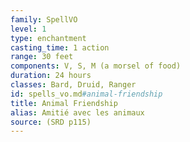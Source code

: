 ```yaml
---
family: SpellVO
level: 1
type: enchantment
casting_time: 1 action
range: 30 feet
components: V, S, M (a morsel of food)
duration: 24 hours
classes: Bard, Druid, Ranger
id: spells_vo.md#animal-friendship
title: Animal Friendship
alias: Amitié avec les animaux
source: (SRD p115)
---
```


